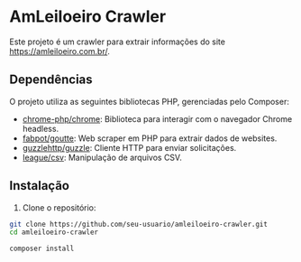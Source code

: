 # AmLeiloeiro Crawler

Este projeto é um crawler para extrair informações do site https://amleiloeiro.com.br/.

## Dependências

O projeto utiliza as seguintes bibliotecas PHP, gerenciadas pelo Composer:

- [chrome-php/chrome](https://github.com/chrome-php/chrome): Biblioteca para interagir com o navegador Chrome headless.
- [fabpot/goutte](https://github.com/FriendsOfPHP/Goutte): Web scraper em PHP para extrair dados de websites.
- [guzzlehttp/guzzle](https://github.com/guzzle/guzzle): Cliente HTTP para enviar solicitações.
- [league/csv](https://github.com/thephpleague/csv): Manipulação de arquivos CSV.

## Instalação

1. Clone o repositório:

```bash
git clone https://github.com/seu-usuario/amleiloeiro-crawler.git
cd amleiloeiro-crawler

composer install
